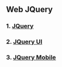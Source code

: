 ## Web JQuery

### 1. [JQuery](#JQuery)

### 2. [JQuery UI](#JQuery-UI)

### 3. [JQuery Mobile](#JQuery-Mobile)
